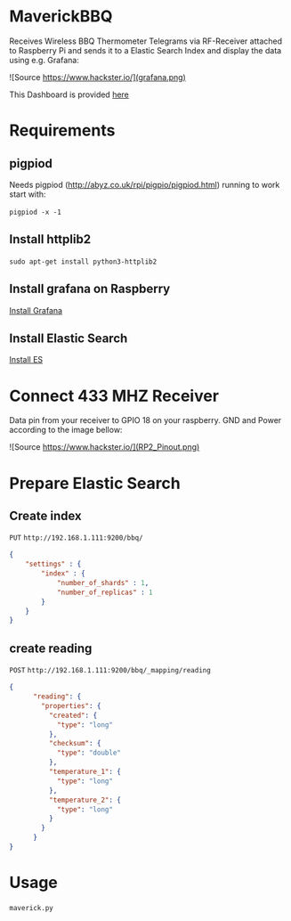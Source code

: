 # MaverickBBQ
Receives Wireless BBQ Thermometer Telegrams via RF-Receiver attached to Raspberry Pi and sends it to a Elastic Search Index and display the data using e.g. Grafana:

![Source https://www.hackster.io/](grafana.png)

This Dashboard is provided [here](grafana.json)

# Requirements

## pigpiod

Needs pigpiod (http://abyz.co.uk/rpi/pigpio/pigpiod.html) running to work
start with: 

`pigpiod -x -1`

## Install httplib2
`sudo apt-get install python3-httplib2`

## Install grafana on Raspberry

[Install Grafana](https://github.com/fg2it/grafana-on-raspberry)

## Install Elastic Search

[Install ES](http://www.erewhon-network.net/installation-of-selk-syslog-ng-elastichsearch-logstash-and-kibana-in-a-raspberry-pi3/)

# Connect 433 MHZ Receiver 

Data pin from your receiver to GPIO 18 on your raspberry. GND and Power according to the image bellow:

![Source https://www.hackster.io/](RP2_Pinout.png)

# Prepare Elastic Search

## Create index

`PUT`
`http://192.168.1.111:9200/bbq/`
```json
{
    "settings" : {
        "index" : {
            "number_of_shards" : 1, 
            "number_of_replicas" : 1
        }
    }
}
```

## create reading
`POST`
`http://192.168.1.111:9200/bbq/_mapping/reading`
```json
{
      "reading": {
        "properties": {
          "created": {
            "type": "long"
          },
          "checksum": {
            "type": "double"
          },
          "temperature_1": {
            "type": "long"
          },
          "temperature_2": {
            "type": "long"
          }
        }
      }
}
```

# Usage 
`maverick.py`
